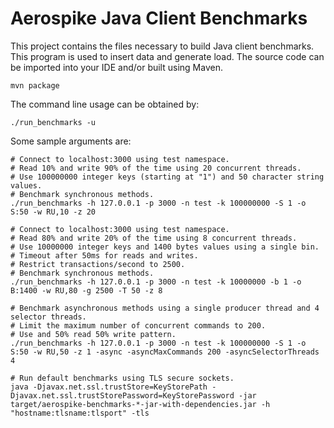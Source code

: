 Aerospike Java Client Benchmarks
================================

This project contains the files necessary to build Java client benchmarks. 
This program is used to insert data and generate load. 
The source code can be imported into your IDE and/or built using Maven.

    mvn package

The command line usage can be obtained by:

    ./run_benchmarks -u

Some sample arguments are:

    # Connect to localhost:3000 using test namespace.
    # Read 10% and write 90% of the time using 20 concurrent threads.
    # Use 100000000 integer keys (starting at "1") and 50 character string values.
    # Benchmark synchronous methods.
    ./run_benchmarks -h 127.0.0.1 -p 3000 -n test -k 100000000 -S 1 -o S:50 -w RU,10 -z 20

    # Connect to localhost:3000 using test namespace.
    # Read 80% and write 20% of the time using 8 concurrent threads.
    # Use 10000000 integer keys and 1400 bytes values using a single bin.
    # Timeout after 50ms for reads and writes.
    # Restrict transactions/second to 2500.
    # Benchmark synchronous methods.
    ./run_benchmarks -h 127.0.0.1 -p 3000 -n test -k 10000000 -b 1 -o B:1400 -w RU,80 -g 2500 -T 50 -z 8

    # Benchmark asynchronous methods using a single producer thread and 4 selector threads.
    # Limit the maximum number of concurrent commands to 200.
    # Use and 50% read 50% write pattern.
    ./run_benchmarks -h 127.0.0.1 -p 3000 -n test -k 100000000 -S 1 -o S:50 -w RU,50 -z 1 -async -asyncMaxCommands 200 -asyncSelectorThreads 4

    # Run default benchmarks using TLS secure sockets.
    java -Djavax.net.ssl.trustStore=KeyStorePath -Djavax.net.ssl.trustStorePassword=KeyStorePassword -jar target/aerospike-benchmarks-*-jar-with-dependencies.jar -h "hostname:tlsname:tlsport" -tls
